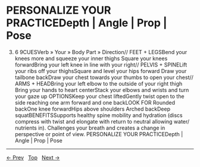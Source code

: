 # PERSONALIZE YOUR PRACTICEDepth \| Angle \| Prop \| Pose

3. 6 9CUESVerb » Your » Body Part » Direction// FEET + LEGSBend your knees more and squeeze your inner thighs Square your knees forwardBring your left knee in line with your right// PELVIS + SPINELift your ribs off your thighsSquare and level your hips forward Draw your tailbone backDraw your chest towards your thumbs to open your chest// ARMS + HEADBring your left elbow to the outside of your right thigh Bring your hands to heart centerStack your elbows and wrists and turn your gaze up
OPTIONSKeep your chest liftedGently twist open to the side reaching one arm forward and one backLOOK FOR Rounded backOne knee forwardHips above shoulders Arched backDeep squatBENEFITSSupports healthy spine mobility and hydration (discs compress with twist and elongate with return to neutral allowing water/ nutrients in). Challenges your breath and creates a change in perspective or point of view.
PERSONALIZE YOUR PRACTICEDepth | Angle | Prop | Pose


---
[← Prev](/pages/page-119.md) &nbsp; [Top](/index.md) &nbsp; [Next →](/pages/page-121.md)
